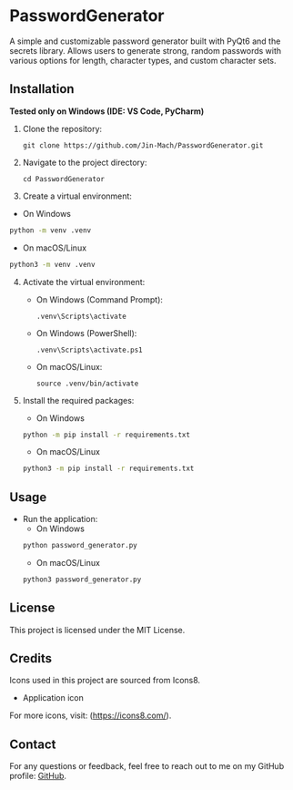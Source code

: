 # PasswordGenerator

A simple and customizable password generator built with PyQt6 and the secrets library.
Allows users to generate strong, random passwords with various options for length, character types, and custom character sets.

## Installation
**Tested only on Windows (IDE: VS Code, PyCharm)**
1. Clone the repository:
    ```
    git clone https://github.com/Jin-Mach/PasswordGenerator.git
    ```

2. Navigate to the project directory:
    ```
    cd PasswordGenerator
    ```

3. Create a virtual environment:
  - On Windows
  ```bash
  python -m venv .venv
  ```
  - On macOS/Linux
  ```bash
  python3 -m venv .venv
  ```

4. Activate the virtual environment:
   - On Windows (Command Prompt):
     ```
     .venv\Scripts\activate
     ```
   - On Windows (PowerShell):
     ```
     .venv\Scripts\activate.ps1
     ```
   - On macOS/Linux:
     ```
     source .venv/bin/activate
     ```

5. Install the required packages:
   - On Windows
   ```bash
   python -m pip install -r requirements.txt
   ```
   - On macOS/Linux
   ```bash
   python3 -m pip install -r requirements.txt
   ```

## Usage
- Run the application:
  - On Windows
  ```bash
  python password_generator.py
  ```
  - On macOS/Linux
  ```bash
  python3 password_generator.py
  ```

## License
This project is licensed under the MIT License.

## Credits
Icons used in this project are sourced from Icons8.

- Application icon

For more icons, visit: (https://icons8.com/).

## Contact
For any questions or feedback, feel free to reach out to me on my GitHub profile: [GitHub](https://github.com/Jin-Mach).
